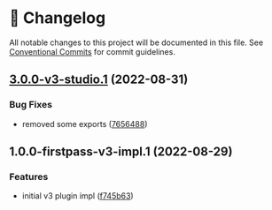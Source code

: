 <!-- markdownlint-disable --><!-- textlint-disable -->

# 📓 Changelog

All notable changes to this project will be documented in this file. See
[Conventional Commits](https://conventionalcommits.org) for commit guidelines.

## [3.0.0-v3-studio.1](https://github.com/sanity-io/language-filter/compare/v3.0.0-v3-studio.0...v3.0.0-v3-studio.1) (2022-08-31)

### Bug Fixes

- removed some exports ([7656488](https://github.com/sanity-io/language-filter/commit/7656488f7ad876e3e8b1898ca003d1fc15a3a491))

## 1.0.0-firstpass-v3-impl.1 (2022-08-29)

### Features

- initial v3 plugin impl ([f745b63](https://github.com/sanity-io/language-filter/commit/f745b6354ffb087e558b566bf290ed7e973bec1a))
